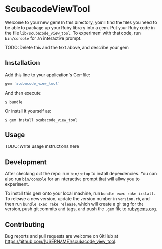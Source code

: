 # ScubacodeViewTool

Welcome to your new gem! In this directory, you'll find the files you need to be able to package up your Ruby library into a gem. Put your Ruby code in the file `lib/scubacode_view_tool`. To experiment with that code, run `bin/console` for an interactive prompt.

TODO: Delete this and the text above, and describe your gem

## Installation

Add this line to your application's Gemfile:

```ruby
gem 'scubacode_view_tool'
```

And then execute:

    $ bundle

Or install it yourself as:

    $ gem install scubacode_view_tool

## Usage

TODO: Write usage instructions here

## Development

After checking out the repo, run `bin/setup` to install dependencies. You can also run `bin/console` for an interactive prompt that will allow you to experiment.

To install this gem onto your local machine, run `bundle exec rake install`. To release a new version, update the version number in `version.rb`, and then run `bundle exec rake release`, which will create a git tag for the version, push git commits and tags, and push the `.gem` file to [rubygems.org](https://rubygems.org).

## Contributing

Bug reports and pull requests are welcome on GitHub at https://github.com/[USERNAME]/scubacode_view_tool.
